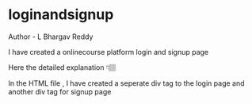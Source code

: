# loginandsignup

Author - L Bhargav Reddy

I have created a onlinecourse platform login and signup page 

Here the detailed explanation 👇🏽

In the HTML file ,
I have created a seperate div tag to the login page and another div tag for signup page 
